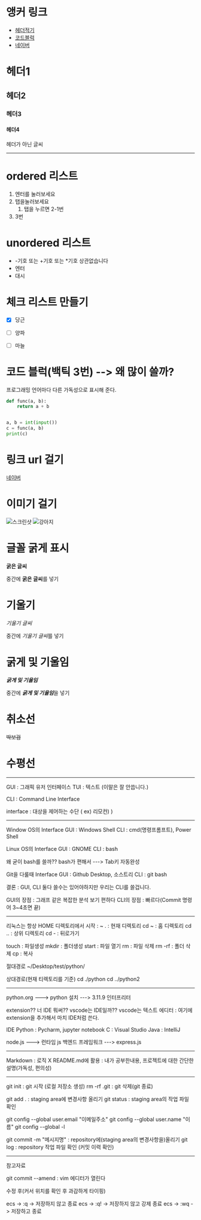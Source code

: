 # 앵커 링크

- [헤더적기](#헤더적기)
- [코드블럭](#코드블럭)
- [네이버](https://www.naver.com)


# 헤더1
## 헤더2
### 헤더3
#### 헤더4
헤더가 아닌 글씨

---


# ordered 리스트
1. 엔터를 눌러보세요
2. 탭을눌러보세요
   1. 탭을 누르면 2-1번
3. 3번

# unordered 리스트
* -기호 또는 +기호 또는 *기호 상관없습니다
* 엔터
* 대시

# 체크 리스트 만들기

- [x] 당근
- [ ] 양파
- [ ] 마늘


# 코드 블럭(백틱 3번) --> 왜 많이 쓸까?
프로그래밍 언어마다 다른 가독성으로 표시해 준다.

```python
def func(a, b):
    return a + b


a, b = int(input())
c = func(a, b)
print(c)
```

# 링크 url 걸기
[네이버](https://www.naver.com)

# 이미기 걸기
![스크린샷](./screenshot1.jpg)
![강아지](https://www.tipperarycoco.ie/sites/default/files/styles/localgov_535x302/public/2024-04/Happy%20dog.jpg?itok=uhdQ2Z1G)


# 글꼴 굵게 표시

__굵은 글씨__

중간에 **굵은 글씨**를 넣기

# 기울기

_기울기 글씨_

중간에 *기울기 글씨*를 넣기

# 굵게 및 기울임

___굵게 및 기울임___

중간에 ***굵게 및 기울임***을 넣기


# 취소선
~~박보검~~

# 수평선
---


GUI : 그래픽 유저 인터페이스
TUI : 텍스트 (이말은 잘 안씁니다.)

CLI : Command Line Interface

interface : 대상을 제어하는 수단 ( ex) 리모컨) )

---

Window OS의 Interface
GUI : Windows Shell
CLI : cmd(명령프롬프트), Power Shell

Linux OS의 Interface
GUI : GNOME
CLI : bash

왜 굳이 bash를 쓸까??
bash가 편해서 ---> Tab키 자동완성

Git을 다룰때 Interface
GUI : Github Desktop, 소스트리
CLI : git bash

결론 : GUI, CLI 둘다 쓸수는 있어야하지만 우리는 CLI를 쓸겁니다.

GUI의 장점 : 그래프 같은 복잡한 분석 보기 편하다
CLI의 장점 : 빠르다(Commit 명령어 3~4초면 끝)

---

리눅스는 항상 HOME 디렉토리에서 시작 : ~
. : 현재 디렉토리
cd ~ : 홈 디렉토리
cd .. : 상위 디렉토리
cd - : 뒤로가기

touch : 파일생성
mkdir : 폴더생성
start : 파일 열기
rm : 파일 삭제
rm -rf : 폴더 삭제
cp : 복사

절대경로
~/Desktop/test/python/

상대경로(현재 티렉토리를 기준)
cd ./python
cd ../python2

---

python.org ---> python 설치 ---> 3.11.9
인터프리터

extension??
너 IDE 뭐써??
vscode는 IDE일까??
vscode는 텍스트 에디터 : 여기에 extension을 추가해서 마치 IDE처럼 쓴다.

IDE
Python : Pycharm, jupyter notebook
C : Visual Studio
Java : IntelliJ

node.js ---> 런타임
js 백엔드 프레임워크 ---> express.js 

---

Markdown : 로직 X 
README.md에 활용
: 내가 공부한내용, 프로젝트에 대한 간단한 설명(가독성, 편의성)

---

git init  : git 시작 (로컬 저장소 생성)
rm -rf .git : git 삭제(git 종료)

git add . : staging area에 변경사항 올리기
git status : staging area의 작업 파일 확인

git config --global user.email "이메일주소"
git config --global user.name "이름"
git config --global -l

git commit -m "메시지명" : repository에(staging area의 변경사항을)올리기
git log : repository 작업 파일 확인 (커밋 이력 확인)

---

참고자료 

git commit --amend : vim 에디터가 열린다

수정 후(커서 위치를 확인 후 과감하게 타이핑)

ecs -> :q -> 저장하지 않고 종료
ecs -> :q! -> 저장하지 않고 강제 종료
ecs -> :wq -> 저장하고 종료

